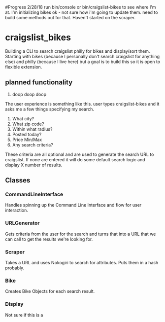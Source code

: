 #Progress 2/28/18
run bin/console or bin/craigslist-bikes to see where I'm at.
I'm initializing bikes ok - not sure how i'm going to update them. need to build some methods out for that.
Haven't started on the scraper.  

# craigslist_bikes

Building a CLI to search craigslist philly for bikes and display/sort them. Starting with bikes (because I personally don't search craigslist for anything else) and philly (because I live here) but a goal is to build this so it is open to flexible extension.

## planned functionality
1. doop doop doop

The user experience is something like this.
user types craigslist-bikes
and it asks me a few things specifying my search.
1. What city?
2. What zip code?
3. Within what radius?
4. Posted today?
5. Price Min/Max
6. Any search criteria?

These criteria are all optional and are used to generate the search URL to craigslist. If none are entered it will do some default search logic and display X number of results.  

## Classes

### CommandLineInterface
Handles spinning up the Command Line Interface and flow for user interaction.

### URLGenerator
Gets criteria from the user for the search and turns that into a URL that we can call to get the results we're looking for.

### Scraper
Takes a URL and uses Nokogiri to search for attributes. Puts them in a hash probably.

### Bike
Creates Bike Objects for each search result.

### Display
Not sure if this is a
